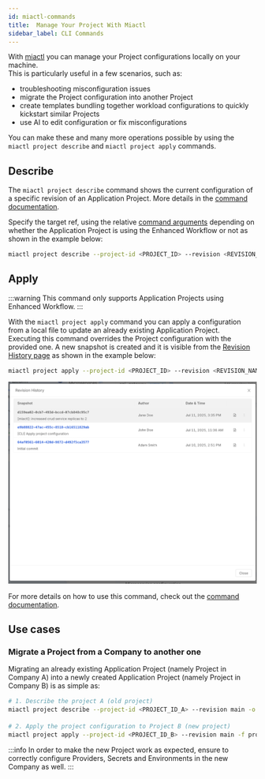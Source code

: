 ```yaml
---
id: miactl-commands
title:  Manage Your Project With Miactl
sidebar_label: CLI Commands
---
```


With [miactl][docs-miactl] you can manage your Project configurations locally on your machine.  
This is particularly useful in a few scenarios, such as:

- troubleshooting misconfiguration issues
- migrate the Project configuration into another Project
- create templates bundling together workload configurations to quickly kickstart similar Projects
- use AI to edit configuration or fix misconfigurations

You can make these and many more operations possible by using the `miactl project describe` and `miactl project apply` commands.

## Describe

The `miactl project describe` command shows the current configuration of a specific revision of an Application Project. More details in the [command documentation][docs-miactl-project-describe].

Specify the target ref, using the relative [command arguments][docs-miactl-project-describe] depending on whether the Application Project is using the Enhanced Workflow or not as shown in the example below:

```bash
miactl project describe --project-id <PROJECT_ID> --revision <REVISION_NAME> -o yaml > my-project.yaml
```

## Apply

:::warning
This command only supports Application Projects using Enhanced Workflow. 
:::

With the `miactl project apply` command you can apply a configuration from a local file to update an already existing Application Project.  
Executing this command overrides the Project configuration with the provided one. A new snapshot is created and it is visible from the [Revision History page][docs-revision-history] as shown in the example below:

```bash
miactl project apply --project-id <PROJECT_ID> --revision <REVISION_NAME> -f my-project.yaml -m "[miactl]: increased crud service replicas to 2"
```

![miactl project apply snapshot is shown on revision history](./img/miactl-project-apply.png)

For more details on how to use this command, check out the [command documentation][docs-miactl-project-apply].

## Use cases

### Migrate a Project from a Company to another one

Migrating an already existing Application Project (namely Project in Company A) into a newly created Application Project (namely Project in Company B) is as simple as:

```bash
# 1. Describe the project A (old project)
miactl project describe --project-id <PROJECT_ID_A> --revision main -o yaml > project-to-migrate.yaml

# 2. Apply the project configuration to Project B (new project)
miactl project apply --project-id <PROJECT_ID_B> --revision main -f project-to-migrate.yaml
```

:::info
In order to make the new Project work as expected, ensure to correctly configure Providers, Secrets and Environments in the new Company as well.
:::

[docs-miactl]: ../../../cli/miactl/overview
[docs-miactl-project-describe]: https://docs.mia-platform.eu/docs/cli/miactl/commands#describe
[docs-miactl-project-apply]: https://docs.mia-platform.eu/docs/cli/miactl/commands#apply
[docs-revision-history]: ../../../development_suite/set-up-infrastructure/revisions-and-versions#revision-history
